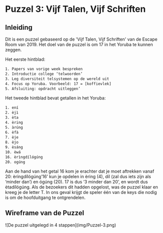 
<h1>Puzzel 3: Vijf Talen, Vijf Schriften</h1>

<h2>Inleiding</h2>
Dit is een puzzel gebaseerd op de 'Vijf Talen, Vijf Schriften' van de Escape Room van 2019.
Het doel van de puzzel is om 17 in het Yoruba te kunnen zeggen.

Het eerste hintblad:
```
1. Papers van vorige week bespreken
2. Introductie college ‘telwoorden’
3. Leg diversiteit telsystemen op de wereld uit
4. Focus op Yoruba. Voorbeeld: 17 = [koffievlek]
5. Afsluiting: opdracht uitleggen’
```

Het tweede hintblad bevat getallen in het Yoruba:
```
1. ení
2. èjì
3. èta
4. èring
5. àrúng
6. èfà
7. èje
8. èjo
9. èsáng
10. èwá
16. èrìngdílógúng
20. ogúng
```

Aan de hand van het getal 16 kom je erachter dat je moet aftrekken vanaf 20: èringdílógúng’16’ kun je opdelen in èring (4), díl (zal dus iets zijn als ‘minder dan’) en ógúng (20). 17 is dus ‘3 minder dan 20’, en wordt dus ètadílógúng.
Als de bezoekers dit hadden opgelost, was de puzzel klaar en kreeg je de letter T. In ons geval krijgt de speler één van de keys die nodig is om de hoofduitgang te ontgrendelen.

<h2>Wireframe van de Puzzel</h2>
![De puzzel uitgelegd in 4 stappen](img/Puzzel-3.png)

